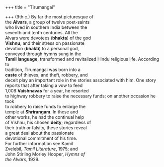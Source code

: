 +++
title = "Tirumangai"

+++
(9th c.) By far the most picturesque of  
the **Alvars**, a group of twelve poet-saints  
who lived in southern India between the  
seventh and tenth centuries. All the  
Alvars were devotees (**bhakta**) of the god  
**Vishnu**, and their stress on passionate  
devotion (**bhakti**) to a personal god,  
conveyed through hymns sung in the  
**Tamil language**, transformed and revitalized Hindu religious life. According to  
tradition, Tirumangai was born into a  
**caste** of thieves, and theft, robbery, and  
deceit play an important role in the stories associated with him. One story  
reports that after taking a vow to feed  
1,008 **Vaishnavas** for a year, he resorted  
to highway robbery to raise the necessary funds; on another occasion he took  
to robbery to raise funds to enlarge the  
temple at **Shrirangam**. In these and  
other works, he had the continual help  
of Vishnu, his chosen **deity**; regardless of  
their truth or falsity, these stories reveal  
a great deal about the passionate  
devotional commitment of his time.  
For further information see Kamil  
Zvelebil, *Tamil Literature*, 1975; and  
John Stirling Morley Hooper, *Hymns of*  
*the Alvars,* 1929.